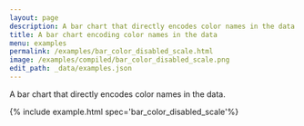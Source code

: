 ```yaml
---
layout: page
description: A bar chart that directly encodes color names in the data.
title: A bar chart encoding color names in the data
menu: examples
permalink: /examples/bar_color_disabled_scale.html
image: /examples/compiled/bar_color_disabled_scale.png
edit_path: _data/examples.json
---
```


A bar chart that directly encodes color names in the data.

{% include example.html spec='bar_color_disabled_scale'%}
